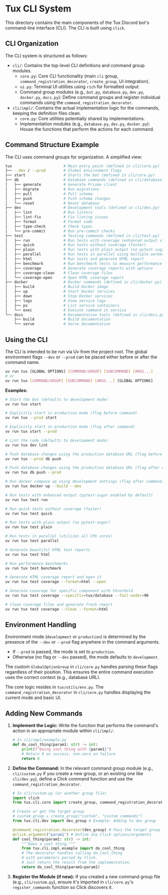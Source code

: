 # Tux CLI System

This directory contains the main components of the Tux Discord bot's command-line interface (CLI). The CLI is built using `click`.

## CLI Organization

The CLI system is structured as follows:

- `cli/`: Contains the top-level CLI definitions and command group modules.
  - `core.py`: Core CLI functionality (main `cli` group, `command_registration_decorator`, `create_group`, UI integration).
  - `ui.py`: Terminal UI utilities using `rich` for formatted output.
  - Command group modules (e.g., `bot.py`, `database.py`, `dev.py`, `docker.py`, `docs.py`): Define command groups and register individual commands using the `command_registration_decorator`.
- `cli/impl/`: Contains the actual implementation logic for the commands, keeping the definition files clean.
  - `core.py`: Core utilities potentially shared by implementations.
  - Implementation modules (e.g., `database.py`, `dev.py`, `docker.py`): House the functions that perform the actions for each command.

## Command Structure Example

The CLI uses command groups for organization. A simplified view:

```bash
tux                       # Main entry point (defined in cli/core.py)
├── --dev / --prod        # Global environment flags
├── start                 # Starts the bot (defined in cli/core.py)
├── db                    # Database commands (defined in cli/database.py)
│   ├── generate          # Generate Prisma client
│   ├── migrate           # Run migrations
│   ├── pull              # Pull schema
│   ├── push              # Push schema changes
│   └── reset             # Reset database
├── dev                   # Development tools (defined in cli/dev.py)
│   ├── lint              # Run linters
│   ├── lint-fix          # Fix linting issues
│   ├── format            # Format code
│   ├── type-check        # Check types
│   └── pre-commit        # Run pre-commit checks
├── test                  # Testing commands (defined in cli/test.py)
│   ├── run               # Run tests with coverage (enhanced output via pytest-sugar)
│   ├── quick             # Run tests without coverage (faster)
│   ├── plain             # Run tests with plain output (no pytest-sugar)
│   ├── parallel          # Run tests in parallel using multiple workers
│   ├── html              # Run tests and generate HTML report
│   ├── benchmark         # Run benchmark tests to measure performance
│   ├── coverage          # Generate coverage reports with options
│   ├── coverage-clean    # Clean coverage files
│   └── coverage-open     # Open HTML coverage report
├── docker                # Docker commands (defined in cli/docker.py)
│   ├── build             # Build Docker image
│   ├── up                # Start Docker services
│   ├── down              # Stop Docker services
│   ├── logs              # View service logs
│   ├── ps                # List service containers
│   └── exec              # Execute command in service
└── docs                  # Documentation tools (defined in cli/docs.py)
    ├── build             # Build documentation
    └── serve             # Serve documentation
```

## Using the CLI

The CLI is intended to be run via Uv from the project root. The global environment flags `--dev` or `--prod` can be placed either before or after the command name.

```bash
uv run tux [GLOBAL OPTIONS] [COMMAND/GROUP] [SUBCOMMAND] [ARGS...]
# or
uv run tux [COMMAND/GROUP] [SUBCOMMAND] [ARGS...] [GLOBAL OPTIONS]
```

**Examples:**

```bash
# Start the bot (defaults to development mode)
uv run tux start

# Explicitly start in production mode (flag before command)
uv run tux --prod start

# Explicitly start in production mode (flag after command)
uv run tux start --prod

# Lint the code (defaults to development mode)
uv run tux dev lint

# Push database changes using the production database URL (flag before command)
uv run tux --prod db push

# Push database changes using the production database URL (flag after command)
uv run tux db push --prod

# Run docker compose up using development settings (flag after command)
uv run tux docker up --build --dev

# Run tests with enhanced output (pytest-sugar enabled by default)
uv run tux test run

# Run quick tests without coverage (faster)
uv run tux test quick

# Run tests with plain output (no pytest-sugar)
uv run tux test plain

# Run tests in parallel (utilizes all CPU cores)
uv run tux test parallel

# Generate beautiful HTML test reports
uv run tux test html

# Run performance benchmarks
uv run tux test benchmark

# Generate HTML coverage report and open it
uv run tux test coverage --format=html --open

# Generate coverage for specific component with threshold
uv run tux test coverage --specific=tux/database --fail-under=90

# Clean coverage files and generate fresh report
uv run tux test coverage --clean --format=html
```

## Environment Handling

Environment mode (`development` or `production`) is determined by the presence of the `--dev` or `--prod` flag anywhere in the command arguments.

- If `--prod` is passed, the mode is set to `production`.
- Otherwise (no flag or `--dev` passed), the mode defaults to `development`.

The custom `GlobalOptionGroup` in `cli/core.py` handles parsing these flags regardless of their position. This ensures the entire command execution uses the correct context (e.g., database URL).

The core logic resides in `tux/utils/env.py`. The `command_registration_decorator` in `cli/core.py` handles displaying the current mode and basic UI.

## Adding New Commands

1. **Implement the Logic:** Write the function that performs the command's action in an appropriate module within `cli/impl/`.

    ```python
    # In cli/impl/example.py
    def do_cool_thing(param1: str) -> int:
        print(f"Doing cool thing with {param1}")
        # Return 0 on success, non-zero on failure
        return 0
    ```

2. **Define the Command:** In the relevant command group module (e.g., `cli/custom.py` if you create a new group, or an existing one like `cli/dev.py`), define a Click command function and use the `command_registration_decorator`.

    ```python
    # In cli/custom.py (or another group file)
    import click
    from tux.cli.core import create_group, command_registration_decorator

    # Create or get the target group
    # custom_group = create_group("custom", "Custom commands")
    from tux.cli.dev import dev_group # Example: Adding to dev group

    @command_registration_decorator(dev_group) # Pass the target group
    @click.argument("param1") # Define any Click options/arguments
    def cool_thing(param1: str) -> int:
        """Does a cool thing."""
        from tux.cli.impl.example import do_cool_thing
        # The decorator handles calling do_cool_thing
        # with parameters parsed by Click.
        # Just return the result from the implementation.
        return do_cool_thing(param1=param1)
    ```

3. **Register the Module (if new):** If you created a new command group file (e.g., `cli/custom.py`), ensure it's imported in `cli/core.py`'s `register_commands` function so Click discovers it.
